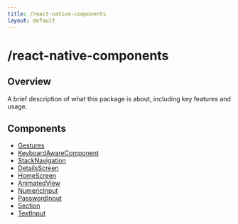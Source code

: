 ```yaml
---
title: /react-native-components
layout: default
---
```


# /react-native-components

## Overview
A brief description of what this package is about, including key features and usage.

## Components

- [Gestures
](/react-native-components/Gestures
)
- [KeyboardAwareComponent
](/react-native-components/KeyboardAwareComponent
)
- [StackNavigation
](/react-native-components/StackNavigation
)
- [DetailsScreen
](/react-native-components/DetailsScreen
)
- [HomeScreen
](/react-native-components/HomeScreen
)
- [AnimatedView
](/react-native-components/AnimatedView
)
- [NumericInput
](/react-native-components/NumericInput
)
- [PasswordInput
](/react-native-components/PasswordInput
)
- [Section
](/react-native-components/Section
)
- [TextInput
](/react-native-components/TextInput
)
